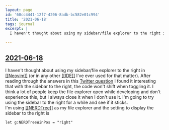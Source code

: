 ```yaml
---
layout: page
id: '60cc4441-12f7-4206-8adb-bc582e01c994'
title: '2021-06-18'
tags: journal
excerpt: |
  I haven't thought about using my sidebar/file explorer to the right in Neovim (or in any other IDE I've ever used for that matter). After reading through the answers in this Twitter question I found it interesting that with the sidebar to the right, the code won't shift when toggling it. I think a lot of people keep the file explorer open while developing and don't experience this, but I always close it when I don't use it. I'm going to try using the sidebar to the right for a while and see if it sticks.

---
```

  
<h2 class="text-3xl font-semibold mb-4"><a class="rounded-sm focus:outline-none focus:ring-2 focus:ring-offset-2 dark:focus:ring-offset-gray-900 dark:focus:ring-pink-400 focus:ring-pink-700" href="/journals/2021-06-18">2021-06-18</a></h2>

<div class="space-y-3">
<div class="element-block ml-0"><div class="flex-1">I haven't thought about using my sidebar/file explorer to the right in <a class="text-teal-700 dark:text-teal-400 rounded-sm group focus:outline-none focus:ring-2 focus:ring-offset-2 dark:focus:ring-offset-gray-900 dark:focus:ring-pink-400 focus:ring-pink-700" href="/pages/neovim"><span class="text-gray-300 dark:text-gray-500 group-hover:text-teal-900">[[</span>Neovim<span class="text-gray-300 dark:text-gray-500 group-hover:text-teal-900">]]</span></a> (or in any other <a class="text-teal-700 dark:text-teal-400 rounded-sm group focus:outline-none focus:ring-2 focus:ring-offset-2 dark:focus:ring-offset-gray-900 dark:focus:ring-pink-400 focus:ring-pink-700" href="/pages/ide"><span class="text-gray-300 dark:text-gray-500 group-hover:text-teal-900">[[</span>IDE<span class="text-gray-300 dark:text-gray-500 group-hover:text-teal-900">]]</span></a> I've ever used for that matter). After reading through the answers in this <a class="text-indigo-600 dark:text-indigo-400 rounded-sm focus:outline-none focus:ring-2 focus:ring-offset-2 dark:focus:ring-offset-gray-900 dark:focus:ring-pink-400 focus:ring-pink-700" href="https://twitter.com/code/status/1346573944703348743" target="_blank" rel="noopener noreferrer">Twitter question</a> I found it interesting that with the sidebar to the right, the code won't shift when toggling it. I think a lot of people keep the file explorer open while developing and don't experience this, but I always close it when I don't use it. I'm going to try using the sidebar to the right for a while and see if it sticks.</div></div>

<div class="element-block ml-4"><div class="flex-1">I'm using <a class="text-teal-700 dark:text-teal-400 rounded-sm group focus:outline-none focus:ring-2 focus:ring-offset-2 dark:focus:ring-offset-gray-900 dark:focus:ring-pink-400 focus:ring-pink-700" href="/pages/nerdtree"><span class="text-gray-300 dark:text-gray-500 group-hover:text-teal-900">[[</span>NERDTree<span class="text-gray-300 dark:text-gray-500 group-hover:text-teal-900">]]</span></a> as my file explorer and the setting to display the sidebar to the right is</div></div>

<div class="element-block ml-4"><div class="flex-1">

```vim
let g:NERDTreeWinPos = "right"
```

</div></div>


</div>


